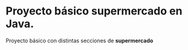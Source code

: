 # Proyecto básico supermercado en Java.

Proyecto básico con distintas secciones de **supermercado**